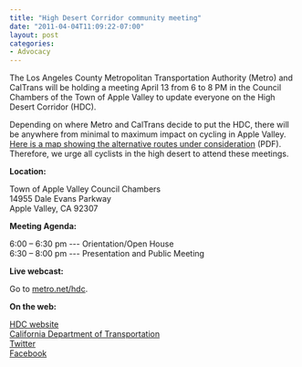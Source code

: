 ```yaml
---
title: "High Desert Corridor community meeting"
date: "2011-04-04T11:09:22-07:00"
layout: post
categories:
- Advocacy
---
```


The Los Angeles County Metropolitan Transportation Authority (Metro) and CalTrans will be holding a meeting April 13 from 6 to 8 PM in the Council Chambers of the Town of Apple Valley to update everyone on the High Desert Corridor (HDC).  
  
Depending on where Metro and CalTrans decide to put the HDC, there will be anywhere from minimal to maximum impact on cycling in Apple Valley. [Here is a map showing the alternative routes under consideration](https://www.metro.net/projects_studies/hdc/images/HDC_Map.pdf) (PDF). Therefore, we urge all cyclists in the high desert to attend these meetings.

**Location:**

Town of Apple Valley Council Chambers  
14955 Dale Evans Parkway  
Apple Valley, CA 92307

**Meeting Agenda:**

6:00 – 6:30 pm --- Orientation/Open House  
6:30 – 8:00 pm --- Presentation and Public Meeting

**Live webcast:**

Go to [metro.net/hdc](https://www.metro.net/projects/high-desert-corridor/).

**On the web:**

[HDC website](https://www.metro.net/projects/high-desert-corridor/)  
[California Department of Transportation](https://www.dot.ca.gov/dist07/travel/projects/high-desert-corridor/)  
[Twitter](https://twitter.com/#!/MetroHDC)  
[Facebook](https://www.facebook.com/metrohdc)